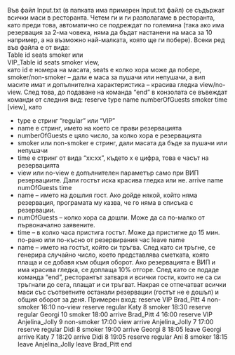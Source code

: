Във файл Input.txt (в папката има примерен Input.txt файл) се съдържат всички маси в ресторанта. Четем ги и ги разполагаме в ресторанта, като преди това, автоматично се подреждат по големина (така ако има резервация за 2-ма човека, няма да бъдат настанени на маса за 10 например, а на възможно най-малката, която ще ги побере).
Всеки ред във файла е от вида:  
Table id seats smoker или  
VIP_Table id seats smoker view,  
като id е номера на масата, seats е колко хора може да побере, smoker/non-smoker – дали е маса за пушачи или непушачи, а вип масите имат и допълнителна характеристика – красива гледка view/no-view.
След това, до подаване на команда “end” в конзолата се въвеждат команди от следния вид:
reserve type name numberOfGuests smoker time [view], като
- type е стринг “regular” или “VIP”
- name е стринг, името на което се прави резервацията
- numberOfGuests е цяло число, за колко хора е резервацията
- smoker или non-smoker е стринг, дали масата да бъде за пушачи или непушачи
- time е стринг от вида “xx:xx”, където х е цифра, това е часът на резервацията
- view или no-view е допълнителен параметър само при ВИП резервациите. Дали гостът иска красива гледка или не.
arrive name numOfGuests time
- name – името на дошлия гост. Ако дойде някой, който няма резервация, програмата му казва, че го няма в списъка с резервации. 
- numOfGuests – колко хора са дошли. Може да са по-малко от първоначално заявените.
- time – в колко часа пристига гостът. Може да пристигне до 15 мин. по-рано или по-късно от резервирания час
leave name
- name – името на гостът, който си тръгва. След като си тръгне, се генерира случайно число, което представлява сметката, която плаща и се добавя към общия оборот. Ако резервацията е ВИП и има красива гледка, се доплаща 10% отгоре.
След като се подаде команда “end”, ресторантът затваря и всички гости, които не са си тръгнали до сега, плащат и си тръгват.
Накрая се отпечатват всички маси със съответните останали резервации (гостът не е дошъл) и общия оборот за деня.
Примерен вход: 
reserve VIP Brad_Pitt 4 non-smoker 16:10 no-view
reserve regular Katy 8 smoker 18:30
reserve regular Georgi 10 smoker 18:00
arrive Brad_Pitt 4 16:00
reserve VIP Anjelina_Jolly 9 non-smoker 17:00 view
arrive Anjelina_Jolly 7 17:00
reserve regular Didi 8 smoker 19:00
arrive Georgi 8 18:05
leave Georgi
arrive Katy 7 18:20
arrive Didi 8 19:05
reserve regular Ani 8 smoker 18:15
leave Anjelina_Jolly
leave Brad_Pitt
end
